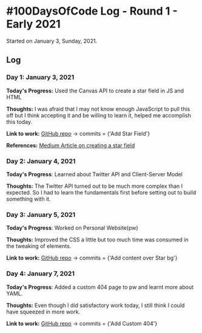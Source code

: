 # #100DaysOfCode Log - Round 1 - Early 2021

Started on January 3, Sunday, 2021.

## Log

### Day 1: January 3, 2021

**Today's Progress:** Used the Canvas API to create a star field in JS and HTML

**Thoughts:** I was afraid that I may not know enough JavaScript to pull this off but I think accepting it and be willing to learn it, helped me accomplish this today.

**Link to work:** [GitHub repo][home] -> commits = {'Add Star Field'}

**References:** [Medium Article on creating a star field](https://medium.com/better-programming/fun-with-html-canvas-lets-create-a-star-field-a46b0fed5002)

### Day 2: January 4, 2021

**Today's Progress**: Learned about Twitter API and Client-Server Model

**Thoughts:** The Twitter API turned out to be much more complex than I expected. So I had to learn the fundamentals first before setting out to build something with it.

### Day 3: January 5, 2021

**Today's Progress**: Worked on Personal Website(pw) 

**Thoughts:** Improved the CSS a little but too much time was consumed in the tweaking of elements.

**Link to work:** [GitHub repo][home] -> commits = {'Add content over Star bg'}

### Day 4: January 7, 2021

**Today's Progress**: Added a custom 404 page to pw and learnt more about YAML.

**Thoughts:** Even though I did satisfactory work today, I still think I could have squeezed in more work.

**Link to work:** [GitHub repo][home] -> commits = {'Add Custom 404'}

<!--
Sample
### Day 0: February 30, 2016 (Example 1)

**Today's Progress**: Fixed CSS, worked on canvas functionality for the app.

**Thoughts:** I really struggled with CSS, but, overall, I feel like I am slowly getting better at it. Canvas is still new for me, but I managed to figure out some basic functionality.

**Link to work:** [Calculator App](http://www.example.com)
-->

<!-- link references -->
[home]: https://github.com/krithvi/krithvi.github.io
